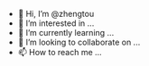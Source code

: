 - 👋 Hi, I’m @zhengtou
- 👀 I’m interested in ...
- 🌱 I’m currently learning ...
- 💞️ I’m looking to collaborate on ...
- 📫 How to reach me ...

<!---
zhengtou/zhengtou is a ✨ special ✨ repository because its `README.md` (this file) appears on your GitHub profile.
You can click the Preview link to take a look at your changes.
--->
